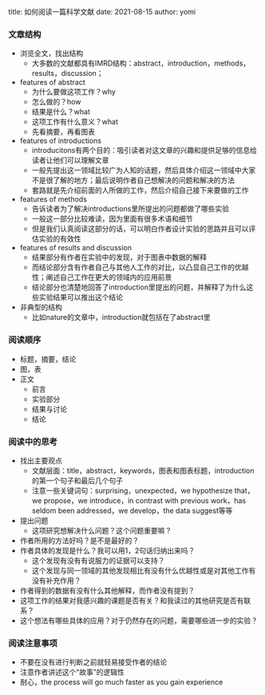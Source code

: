 title: 如何阅读一篇科学文献
date: 2021-08-15
author: yomi

### 文章结构

- 浏览全文，找出结构
  - 大多数的文献都具有IMRD结构：abstract，introduction，methods，results，discussion；
- features of abstract
  - 为什么要做这项工作？why
  - 怎么做的？how
  - 结果是什么？what
  - 这项工作有什么意义？what
  - 先看摘要，再看图表
- features of introductions
  - introducitons有两个目的：吸引读者对这文章的兴趣和提供足够的信息给读者让他们可以理解文章
  - 一般先提出这一领域比较广为人知的话题，然后具体介绍这一领域中大家不是很了解的地方；最后说明作者自己想解决的问题和解决的方法
  - 套路就是先介绍前面的人所做的工作，然后介绍自己接下来要做的工作
- features of methods
  - 告诉读者为了解决introductions里所提出的问题都做了哪些实验
  - 一般这一部分比较难读，因为里面有很多术语和细节
  - 但是我们认真阅读这部分的话，可以明白作者设计实验的思路并且可以评估实验的有效性
- features of results and discussion
  - 结果部分有作者在实验中的发现，对于图表中数据的解释
  - 而结论部分含有作者自己与其他人工作的对比，以凸显自己工作的优越性；阐述自己工作在更大的领域内的应用前景
  - 结论部分也清楚地回答了introduction里提出的问题，并解释了为什么这些实验结果可以推出这个结论
- 非典型的结构
  - 比如nature的文章中，introduction就包括在了abstract里

### 阅读顺序

- 标题，摘要，结论
- 图，表
- 正文
  - 前言
  - 实验部分
  - 结果与讨论
  - 结论

### 阅读中的思考

- 找出主要观点
  - 文献层面：title，abstract，keywords，图表和图表标题，introduction的第一个句子和最后几个句子
  - 注意一些关键词句：surprising，unexpected，we hypothesize that，we propose，we introduce，in contrast with previous work，has seldom been addressed，we develop，the data suggest等等
- 提出问题
  - 这项研究想解决什么问题？这个问题重要嘛？
- 作者所用的方法好吗？是不是最好的？
- 作者具体的发现是什么？我可以用1，2句话归纳出来吗？
  - 这个发现有没有有说服力的证据可以支持？
  - 这个发现与同一领域的其他发现相比有没有什么优越性或是对其他工作有没有补充作用？
- 作者得到的数据有没有什么其他解释，而作者没有提到？
- 这项工作的结果对我感兴趣的课题是否有关？和我读过的其他研究是否有联系？
- 这个想法有哪些具体的应用？对于仍然存在的问题，需要哪些进一步的实验？

### 阅读注意事项

- 不要在没有进行判断之前就轻易接受作者的结论
- 注意作者讲述这个“故事”的逻辑性
- 耐心，the process will go much faster as you gain experience